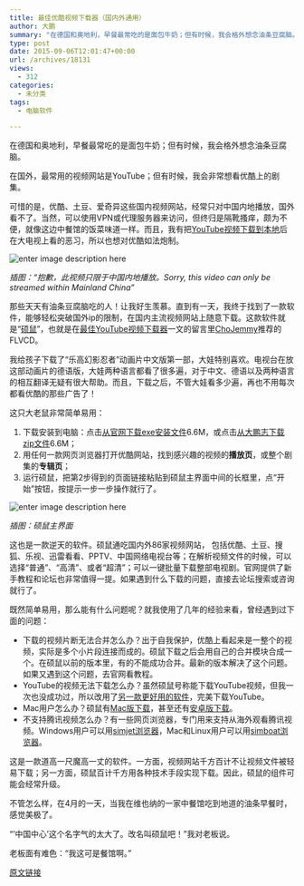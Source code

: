 ```yaml
---
title: 最佳优酷视频下载器（国内外通用）
author: 大鹏
summary: "在德国和奥地利，早餐最常吃的是面包牛奶；但有时候，我会格外想念油条豆腐脑。"
type: post
date: 2015-09-06T12:01:47+00:00
url: /archives/18131
views:
  - 312
categories:
  - 未分类
tags:
  - 电脑软件

---
```

在德国和奥地利，早餐最常吃的是面包牛奶；但有时候，我会格外想念油条豆腐脑。

在国外，最常用的视频网站是YouTube；但有时候，我会非常想看优酷上的剧集。

可惜的是，优酷、土豆、爱奇异这些国内视频网站，经常只对中国内地播放，国外看不了。当然，可以使用VPN或代理服务器来访问，但终归是隔靴搔痒，颇为不便，就像这边中餐馆的饭菜味道一样。而且，我有把[YouTube视频下载到本地][1]后在大电视上看的恶习，所以也想对优酷如法炮制。

![enter image description here][2]

_插图：“抱歉，此视频只限于中国内地播放。Sorry, this video can only be streamed within Mainland China”_

那些天天有油条豆腐脑吃的人！让我好生羡慕。直到有一天，我终于找到了一款软件，能够轻松突破国外ip的限制，在国内主流视频网站上随意下载。这款软件就是“[硕鼠][3]”，也就是在[最佳YouTube视频下载器][1]一文的留言里[ChoJemmy][4]推荐的FLVCD。

我给孩子下载了“乐高幻影忍者”动画片中文版第一部，大娃特别喜欢。电视台在放这部动画片的德语版，大娃两种语言都看了很多遍，对于中文、德语以及两种语言的相互翻译无疑有很大帮助。而且，下载之后，不管大娃看多少遍，再也不用每次都看优酷的那些广告了！

这只大老鼠非常简单易用：

  1. 下载安装到电脑：点击[从官网下载exe安装文件][5]6&#46;6M，或点击[从大鹏志下载zip文件][6]6&#46;6M；
  2. 用任何一款网页浏览器打开优酷网站，找到感兴趣的视频的**播放页**，或整个剧集的**专辑页**；
  3. 运行硕鼠，把第2步得到的页面链接粘贴到硕鼠主界面中间的长框里，点“开始”按钮，按提示一步一步操作就行了。

![enter image description here][7]

_插图：硕鼠主界面_

这也是一款逆天的软件。硕鼠通吃国内外86家视频网站， 包括优酷、土豆、搜狐、乐视、迅雷看看、PPTV、中国网络电视台等；在解析视频文件的时候，可以选择“普通”、“高清”、或者“超清”；可以一键批量下载整部电视剧。官网提供了新手教程和论坛也非常值得一提。如果遇到什么下载的问题，直接去论坛搜索或咨询就行了。

既然简单易用，那么能有什么问题呢？就我使用了几年的经验来看，曾经遇到过下面的问题：

  * 下载的视频片断无法合并怎么办？出于自我保护，优酷上看起来是一整个的视频，实际是多个小片段连接而成的。硕鼠下载之后会用自己的合并模块合成一个。在硕鼠以前的版本里，有的不能成功合并。最新的版本解决了这个问题。如果又遇到这个问题，去官网看教程。
  * YouTube的视频无法下载怎么办？虽然硕鼠号称能下载YouTube视频，但我一次也没成功过，所以改用了[另一款更好用的软件][8]，完美下载YouTube。
  * Mac用户怎么办？硕鼠有[Mac版下载][9]，甚至还有[安卓版下载][10]。
  * 不支持腾讯视频怎么办？有一些网页浏览器，专门用来支持从海外观看腾讯视频。Windows用户可以用[simjet浏览器][11]，Mac和Linux用户可以用[simboat浏览器][12]。

这是一款道高一尺魔高一丈的软件。一方面，视频网站千方百计不让视频文件被轻易下载；另一方面，硕鼠百计千方用各种技术手段实现下载。因此，硕鼠的组件可能会经常升级。

不管怎么样，在4月的一天，当我在维也纳的一家中餐馆吃到地道的油条早餐时，感觉美极了。

“&#8217;中国中心&#8217;这个名字气的太大了。改名叫硕鼠吧！”我对老板说。

老板面有难色：“我这可是餐馆啊。”

 [1]: http://pzhao.org/archives/18115
 [2]: http://www.slimbrowser.net/cn/images/blocked-by-youku.jpg
 [3]: http://www.flvcd.com/
 [4]: https://chojemmy.wordpress.com
 [5]: http://download.flvcd.com/setup/bigrats_setup_0.4.7.9.exe
 [6]: https://onedrive.live.com/redir?resid=9EC17CB6B9D1647D!1289&authkey=!AF3sU1-rgMXUkzM&ithint=file,zip
 [7]: http://www.doudouxitong.com/uploads/allimg/150204/1-150204142913636.jpg
 [8]: %28http://pzhao.org/archives/18115
 [9]: http://download.flvcd.com/mac/flvcd_bigrats_mac0521.zip
 [10]: http://m.flvcd.com/
 [11]: http://www.slimjet.com/cn/
 [12]: http://www.slimboat.com/cn/

[原文链接](http://dapengde.com/archives/18131)

